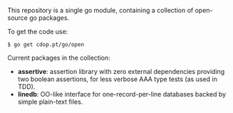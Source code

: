This repository is a single go module, containing a collection of
open-source go packages.

To get the code use:

```
$ go get cdop.pt/go/open
```

Current packages in the collection:

- **assertive**: assertion library with zero external dependencies providing
  two boolean assertions, for less verbose AAA type tests (as used in TDD).
- **linedb**: OO-like interface for one-record-per-line databases backed by
  simple plain-text files.
